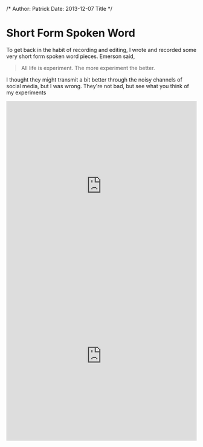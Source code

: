 /*
Author: Patrick
Date: 2013-12-07
Title
*/


# Short Form Spoken Word

To get back in the habit of recording and editing, I wrote and recorded some very short form spoken word pieces. Emerson said, 

> All life is experiment. The more experiment the better.

I thought they might transmit a bit better through the noisy channels of social media, but I was wrong. They're not bad, but see what you think of my experiments


<iframe width="100%" height="450" scrolling="no" frameborder="no" src="https://w.soundcloud.com/player/?url=http%3A%2F%2Fapi.soundcloud.com%2Fplaylists%2F6014590%3Fsecret_token%3Ds-Uc9Wc"></iframe>


<iframe width="100%" height="450" scrolling="no" frameborder="no" src="https://w.soundcloud.com/player/?url=http%3A%2F%2Fapi.soundcloud.com%2Fplaylists%2F5234849"></iframe>

